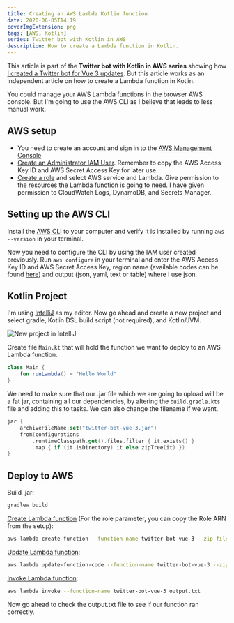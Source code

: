 ```yaml
---
title: Creating an AWS Lambda Kotlin function
date: 2020-06-05T14:19
coverImgExtension: png
tags: [AWS, Kotlin]
series: Twitter bot with Kotlin in AWS
description: How to create a Lambda function in Kotlin.
---
```


This article is part of the **Twitter bot with Kotlin in AWS series** showing how [I created a Twitter bot for Vue 3 updates](/dev-blog/twitter-bot-vue-3-updates.html). But this article works as an independent article on how to create a Lambda function in Kotlin.

You could manage your AWS Lambda functions in the browser AWS console. But I'm going to use the AWS CLI as I believe that leads to less manual work.

## AWS setup

- You need to create an account and sign in to the [AWS Management Console](http://console.aws.amazon.com/)
- [Create an Administrator IAM User](https://docs.aws.amazon.com/IAM/latest/UserGuide/getting-started_create-admin-group.html). Remember to copy the AWS Access Key ID and AWS Secret Access Key for later use.
- [Create a role](https://docs.aws.amazon.com/IAM/latest/UserGuide/id_roles_create_for-service.html) and select AWS service and Lambda. Give permission to the resources the Lambda function is going to need. I have given permission to CloudWatch Logs, DynamoDB, and Secrets Manager.

## Setting up the AWS CLI

Install the [AWS CLI](https://docs.aws.amazon.com/cli/latest/userguide/install-cliv2.html) to your computer and verify it is installed by running `aws --version` in your terminal.

Now you need to configure the CLI by using the IAM user created previously.
Run `aws configure` in your terminal and enter the AWS Access Key ID and AWS Secret Access Key, region name (available codes can be found [here](https://docs.aws.amazon.com/AWSEC2/latest/UserGuide/using-regions-availability-zones.html#concepts-available-regions)) and output (json, yaml, text or table) where I use json.

## Kotlin Project

I'm using [IntelliJ](https://www.jetbrains.com/idea/) as my editor. Now go ahead and create a new project and select gradle, Kotlin DSL build script (not required), and Kotlin/JVM.

![New project in IntelliJ](/images/dev-blog/creating-an-aws-lambda-kotlin-function.png)

Create file `Main.kt` that will hold the function we want to deploy to an AWS Lambda function.

```kotlin
class Main {
    fun runLambda() = "Hello World"
}
```

We need to make sure that our .jar file which we are going to upload will be a fat jar, containing all our dependencies, by altering the `build.gradle.kts` file and adding this to tasks. We can also change the filename if we want.

```kotlin
jar {
    archiveFileName.set("twitter-bot-vue-3.jar")
    from(configurations
        .runtimeClasspath.get().files.filter { it.exists() }
        .map { if (it.isDirectory) it else zipTree(it) })
}
```

## Deploy to AWS

Build .jar:

```bash
gradlew build
```

[Create Lambda function](https://awscli.amazonaws.com/v2/documentation/api/latest/reference/lambda/create-function.html) (For the role parameter, you can copy the Role ARN from the setup):

```bash
aws lambda create-function --function-name twitter-bot-vue-3 --zip-file fileb://build/libs/twitter-bot-vue-3.jar --runtime java11 --role arn:aws:iam::<account_id>:role/<role>  --handler Main::runLambda --timeout 15 --memory-size 512
```

[Update Lambda function](https://awscli.amazonaws.com/v2/documentation/api/latest/reference/lambda/update-function-code.html):

```bash
aws lambda update-function-code --function-name twitter-bot-vue-3 --zip-file fileb://build/libs/twitter-bot-vue-3.jar
```

[Invoke Lambda function](https://awscli.amazonaws.com/v2/documentation/api/latest/reference/lambda/invoke.html):

```bash
aws lambda invoke --function-name twitter-bot-vue-3 output.txt
```

Now go ahead to check the output.txt file to see if our function ran correctly.
